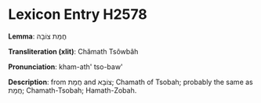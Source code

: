 # Lexicon Entry H2578

**Lemma**: חֲמַת צוֹבָה

**Transliteration (xlit)**: Chămath Tsôwbâh

**Pronunciation**: kham-ath' tso-baw'

**Description**:
from חֲמָת and צוֹבָא; Chamath of Tsobah; probably the same as חֲמָת; Chamath-Tsobah; Hamath-Zobah.
